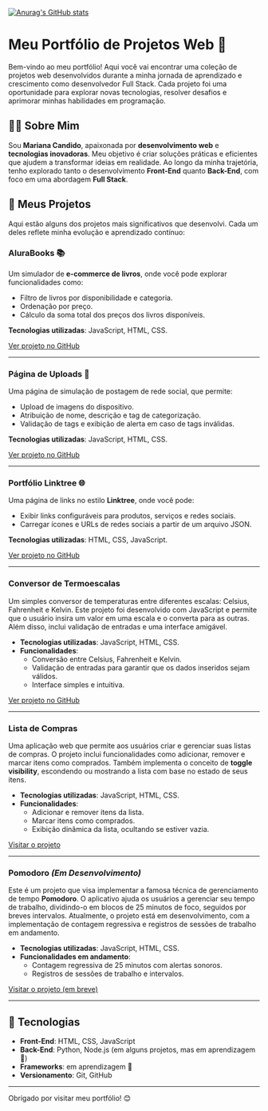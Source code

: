   [![Anurag's GitHub stats](https://github-readme-stats.vercel.app/api?username=M4R0C4&theme=dracula)](https://github.com/anuraghazra/github-readme-stats)<br> 
  

# Meu Portfólio de Projetos Web 🚀

Bem-vindo ao meu portfólio! Aqui você vai encontrar uma coleção de projetos web desenvolvidos durante a minha jornada de aprendizado e crescimento como desenvolvedor Full Stack. Cada projeto foi uma oportunidade para explorar novas tecnologias, resolver desafios e aprimorar minhas habilidades em programação.

## 🧑‍💻 Sobre Mim

Sou **Mariana Candido**, apaixonada por **desenvolvimento web** e **tecnologias inovadoras**. Meu objetivo é criar soluções práticas e eficientes que ajudem a transformar ideias em realidade. Ao longo da minha trajetória, tenho explorado tanto o desenvolvimento **Front-End** quanto **Back-End**, com foco em uma abordagem **Full Stack**.

## 🔨 Meus Projetos

Aqui estão alguns dos projetos mais significativos que desenvolvi. Cada um deles reflete minha evolução e aprendizado contínuo:

### **AluraBooks** 📚

Um simulador de **e-commerce de livros**, onde você pode explorar funcionalidades como:
- Filtro de livros por disponibilidade e categoria.
- Ordenação por preço.
- Cálculo da soma total dos preços dos livros disponíveis.

**Tecnologias utilizadas**: JavaScript, HTML, CSS.

[Ver projeto no GitHub](https://github.com/M4R0C4/AluraBooks)

---

### **Página de Uploads** 📸

Uma página de simulação de postagem de rede social, que permite:
- Upload de imagens do dispositivo.
- Atribuição de nome, descrição e tag de categorização.
- Validação de tags e exibição de alerta em caso de tags inválidas.

**Tecnologias utilizadas**: JavaScript, HTML, CSS.

[Ver projeto no GitHub](https://github.com/M4R0C4/Pagina-de-Upload)

---

### **Portfólio Linktree** 🌐

Uma página de links no estilo **Linktree**, onde você pode:
- Exibir links configuráveis para produtos, serviços e redes sociais.
- Carregar ícones e URLs de redes sociais a partir de um arquivo JSON.

**Tecnologias utilizadas**: HTML, CSS, JavaScript.

[Ver projeto no GitHub](https://github.com/M4R0C4/Pagina-de-links)

---
### Conversor de Termoescalas
Um simples conversor de temperaturas entre diferentes escalas: Celsius, Fahrenheit e Kelvin. Este projeto foi desenvolvido com JavaScript e permite que o usuário insira um valor em uma escala e o converta para as outras. Além disso, inclui validação de entradas e uma interface amigável.

- **Tecnologias utilizadas**: JavaScript, HTML, CSS.
- **Funcionalidades**:
  - Conversão entre Celsius, Fahrenheit e Kelvin.
  - Validação de entradas para garantir que os dados inseridos sejam válidos.
  - Interface simples e intuitiva.

[Ver projeto no GitHub](https://github.com/M4R0C4/Conversor-Termoescalas)

---

### Lista de Compras
Uma aplicação web que permite aos usuários criar e gerenciar suas listas de compras. O projeto inclui funcionalidades como adicionar, remover e marcar itens como comprados. Também implementa o conceito de **toggle visibility**, escondendo ou mostrando a lista com base no estado de seus itens.

- **Tecnologias utilizadas**: JavaScript, HTML, CSS.
- **Funcionalidades**:
  - Adicionar e remover itens da lista.
  - Marcar itens como comprados.
  - Exibição dinâmica da lista, ocultando se estiver vazia.

[Visitar o projeto](https://github.com/M4R0C4/Lista-de-Compras)

---

### **Pomodoro** *(Em Desenvolvimento)*
Este é um projeto que visa implementar a famosa técnica de gerenciamento de tempo **Pomodoro**. O aplicativo ajuda os usuários a gerenciar seu tempo de trabalho, dividindo-o em blocos de 25 minutos de foco, seguidos por breves intervalos. Atualmente, o projeto está em desenvolvimento, com a implementação de contagem regressiva e registros de sessões de trabalho em andamento.

- **Tecnologias utilizadas**: JavaScript, HTML, CSS.
- **Funcionalidades em andamento**:
  - Contagem regressiva de 25 minutos com alertas sonoros.
  - Registros de sessões de trabalho e intervalos.

[Visitar o projeto (em breve)]([#](https://github.com/M4R0C4/Pomodoro)) 
  
---

## 🔧 Tecnologias

- **Front-End**: HTML, CSS, JavaScript
- **Back-End**: Python, Node.js (em alguns projetos, mas em aprendizagem 🌱)
- **Frameworks**: em aprendizagem 🌱
- **Versionamento**: Git, GitHub

---

Obrigado por visitar meu portfólio! 😊



<!--
**M4R0C4/M4R0C4** is a ✨ _special_ ✨ repository because its `README.md` (this file) appears on your GitHub profile.

Here are some ideas to get you started:

- 🔭 I’m currently working on ...
- 🌱 I’m currently learning ...
- 👯 I’m looking to collaborate on ...
- 🤔 I’m looking for help with ...
- 💬 Ask me about ...
- 📫 How to reach me: ...
- 😄 Pronouns: ...
- ⚡ Fun fact: ...
-->
